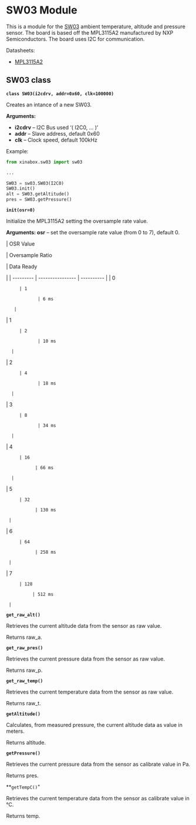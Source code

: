 # SW03 Module

This is a module for the [SW03](https://wiki.xinabox.cc/SW03_-_Weather_Sensor) ambient temperature, altitude and pressure sensor. The board is based off the MPL3115A2 manufactured by NXP Semiconductors. The board uses I2C for communication.

Datasheets:


* [MPL3115A2](http://www.nxp.com/assets/documents/data/en/data-sheets/MPL3115A2.pdf)

## SW03 class


**`class SW03(i2cdrv, addr=0x60, clk=100000)`**

Creates an intance of a new SW03.


**Arguments:**

    
* **i2cdrv** – I2C Bus used ‘( I2C0, … )’
* **addr** – Slave address, default 0x60
* **clk** – Clock speed, default 100kHz


Example:

```py
from xinabox.sw03 import sw03

...

SW03 = sw03.SW03(I2C0)
SW03.init()
alt = SW03.getAltitude()
pres = SW03.getPressure()
```


**`init(osr=0)`**

Initialize the MPL3115A2 setting the oversample rate value.


**Arguments: osr** – set the oversample rate value (from 0 to 7), default 0.


| OSR Value

 | Oversample Ratio

 | Data Ready

 |
| --------- | ---------------- | ---------- |
| 0

         | 1

                | 6 ms

       |
| 1

         | 2

                | 10 ms

      |
| 2

         | 4

                | 18 ms

      |
| 3

         | 8

                | 34 ms

      |
| 4

         | 16

               | 66 ms

      |
| 5

         | 32

               | 130 ms

     |
| 6

         | 64

               | 258 ms

     |
| 7

         | 128

              | 512 ms

     |

**`get_raw_alt()`**

Retrieves the current altitude data from the sensor as raw value.

Returns raw_a.


**`get_raw_pres()`**

Retrieves the current pressure data from the sensor as raw value.

Returns raw_p.


**`get_raw_temp()`**

Retrieves the current temperature data from the sensor as raw value.

Returns raw_t.


**`getAltitude()`**

Calculates, from measured pressure, the current altitude data as value in meters.

Returns altitude.


**`getPressure()`**

Retrieves the current pressure data from the sensor as calibrate value in Pa.

Returns pres.


**`getTempC()`"

Retrieves the current temperature data from the sensor as calibrate value in °C.

Returns temp.
